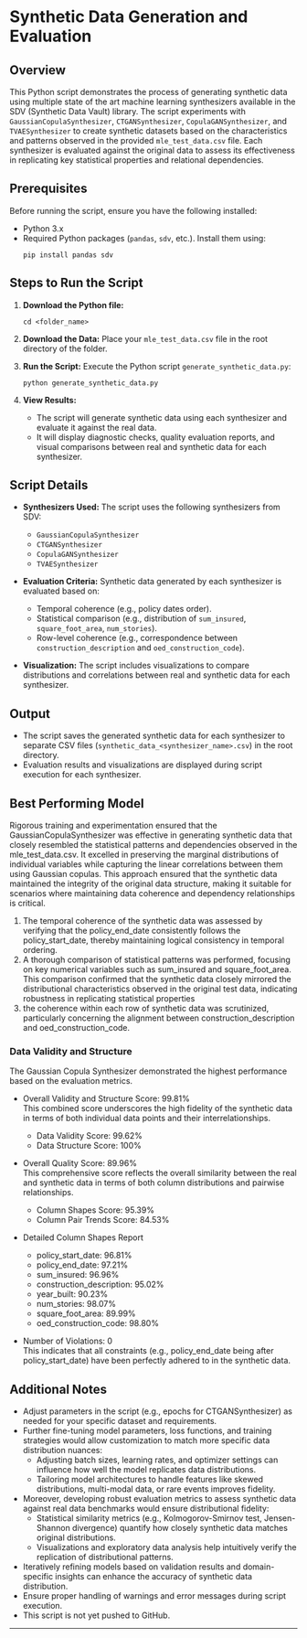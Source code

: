 # Synthetic Data Generation and Evaluation 

## Overview

This Python script demonstrates the process of generating synthetic data using multiple state of the art machine learning synthesizers available in the SDV (Synthetic Data Vault) library. The script experiments with `GaussianCopulaSynthesizer`, `CTGANSynthesizer`, `CopulaGANSynthesizer`, and `TVAESynthesizer` to create synthetic datasets based on the characteristics and patterns observed in the provided `mle_test_data.csv` file. Each synthesizer is evaluated against the original data to assess its effectiveness in replicating key statistical properties and relational dependencies.

## Prerequisites

Before running the script, ensure you have the following installed:
- Python 3.x
- Required Python packages (`pandas`, `sdv`, etc.). Install them using:
  ```
  pip install pandas sdv
  ```

## Steps to Run the Script

1. **Download the Python file:**
   ```
   cd <folder_name>
   ```

2. **Download the Data:**
   Place your `mle_test_data.csv` file in the root directory of the folder.

3. **Run the Script:**
   Execute the Python script `generate_synthetic_data.py`:
   ```
   python generate_synthetic_data.py
   ```

4. **View Results:**
   - The script will generate synthetic data using each synthesizer and evaluate it against the real data.
   - It will display diagnostic checks, quality evaluation reports, and visual comparisons between real and synthetic data for each synthesizer.

## Script Details

- **Synthesizers Used:** The script uses the following synthesizers from SDV:
  - `GaussianCopulaSynthesizer`
  - `CTGANSynthesizer`
  - `CopulaGANSynthesizer`
  - `TVAESynthesizer`
  
- **Evaluation Criteria:** Synthetic data generated by each synthesizer is evaluated based on:
  - Temporal coherence (e.g., policy dates order).
  - Statistical comparison (e.g., distribution of `sum_insured`, `square_foot_area`, `num_stories`).
  - Row-level coherence (e.g., correspondence between `construction_description` and `oed_construction_code`).

- **Visualization:** The script includes visualizations to compare distributions and correlations between real and synthetic data for each synthesizer.

## Output

- The script saves the generated synthetic data for each synthesizer to separate CSV files (`synthetic_data_<synthesizer_name>.csv`) in the root directory.
- Evaluation results and visualizations are displayed during script execution for each synthesizer.

## Best Performing Model
Rigorous training and experimentation ensured that the GaussianCopulaSynthesizer was effective in
generating synthetic data that closely resembled the statistical patterns and dependencies observed in the
mle_test_data.csv. It excelled in preserving the marginal distributions of individual variables while
capturing the linear correlations between them using Gaussian copulas. This approach ensured that the
synthetic data maintained the integrity of the original data structure, making it suitable for scenarios
where maintaining data coherence and dependency relationships is critical.
1. The temporal coherence of the synthetic data was assessed by verifying that the policy_end_date
consistently follows the policy_start_date, thereby maintaining logical consistency in temporal ordering.
2. A thorough comparison of statistical patterns was performed, focusing on key numerical variables such as
sum_insured and square_foot_area. This comparison confirmed that the synthetic data closely mirrored the
distributional characteristics observed in the original test data, indicating robustness in replicating
statistical properties
3. the coherence within each row of synthetic data was scrutinized, particularly concerning the alignment
between construction_description and oed_construction_code.

### Data Validity and Structure
The Gaussian Copula Synthesizer demonstrated the highest performance based on the evaluation metrics.

- Overall Validity and Structure Score: 99.81%  
This combined score underscores the high fidelity of the synthetic data in terms of both individual data points and their interrelationships.
  - Data Validity Score: 99.62%
  - Data Structure Score: 100%

- Overall Quality Score: 89.96%  
This comprehensive score reflects the overall similarity between the real and synthetic data in terms of both column distributions and pairwise relationships.
  - Column Shapes Score: 95.39%
  - Column Pair Trends Score: 84.53%

- Detailed Column Shapes Report
  - policy_start_date: 96.81%
  - policy_end_date: 97.21%
  -  sum_insured: 96.96%
  - construction_description: 95.02%
  - year_built: 90.23%
  - num_stories: 98.07%
  - square_foot_area: 89.99%
  - oed_construction_code: 98.80%

- Number of Violations: 0  
This indicates that all constraints (e.g., policy_end_date being after policy_start_date) have been perfectly adhered to in the synthetic data.

## Additional Notes

- Adjust parameters in the script (e.g., epochs for CTGANSynthesizer) as needed for your specific dataset and requirements.
- Further fine-tuning model parameters, loss functions, and training strategies would allow customization to match more specific data distribution nuances:
  - Adjusting batch sizes, learning rates, and optimizer settings can influence how well the model replicates data distributions.
  - Tailoring model architectures to handle features like skewed distributions, multi-modal data, or rare events improves fidelity.
- Moreover, developing robust evaluation metrics to assess synthetic data against real data benchmarks would ensure distributional fidelity:
  - Statistical similarity metrics (e.g., Kolmogorov-Smirnov test, Jensen-Shannon divergence) quantify how closely synthetic data matches original distributions.
  - Visualizations and exploratory data analysis help intuitively verify the replication of distributional patterns.
- Iteratively refining models based on validation results and domain-specific insights can enhance the accuracy of synthetic data distribution.
- Ensure proper handling of warnings and error messages during script execution.
- This script is not yet pushed to GitHub.

---

